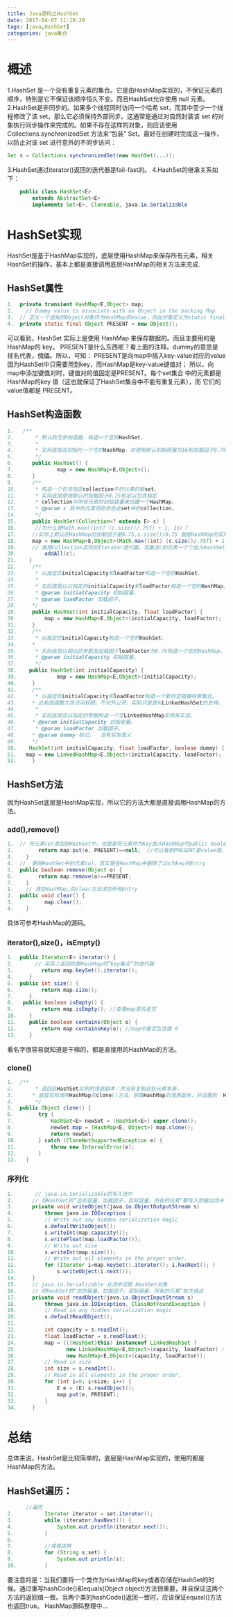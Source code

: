 ```yaml
---
title: Java源码之HashSet
date: 2017-04-07 11:10:20
tags: [java,HashSet]
categories: java集合
---
```

# 概述
1.HashSet 是一个没有重复元素的集合。它是由HashMap实现的，不保证元素的顺序，特别是它不保证该顺序恒久不变。而且HashSet允许使用 null 元素。
2.HashSet是非同步的。如果多个线程同时访问一个哈希 set，而其中至少一个线程修改了该 set，那么它必须保持外部同步。这通常是通过对自然封装该 set 的对象执行同步操作来完成的。如果不存在这样的对象，则应该使用 Collections.synchronizedSet 方法来“包装” Set。最好在创建时完成这一操作，以防止对该 set 进行意外的不同步访问：
<!--more-->
```java
Set s = Collections.synchronizedSet(new HashSet(...));
```
3.HashSet通过iterator()返回的迭代器是fail-fast的。
4.HashSet的继承关系如下：
```java
	public class HashSet<E>  
	    extends AbstractSet<E>  
	    implements Set<E>, Cloneable, java.io.Serializable
```
# HashSet实现
HashSet是基于HashMap实现的，底层使用HashMap来保存所有元素，相关HashSet的操作，基本上都是直接调用底层HashMap的相关方法来完成.
## HashSet属性
```java
1.	private transient HashMap<E,Object> map;  
2.	  // Dummy value to associate with an Object in the backing Map 
3.	// 定义一个虚拟的Object对象作为HashMap的value，将此对象定义为static final。  
4.	private static final Object PRESENT = new Object(); 
```
可以看到，HashSet 实际上是使用 HashMap 来保存数据的。而且主要用的是 HashMap的 key。
PRESENT是什么东西呢？看上面的注释。dummy的意思是 挂名代表，傀儡。所以，可知：
PRESENT是向map中插入key-value对应的value
因为HashSet中只需要用到key，而HashMap是key-value键值对；
所以，向map中添加键值对时，键值对的值固定是PRESENT。每个set集合
中的元素都是HashMap的key 值（这也就保证了HashSet集合中不能有重复元素），而	它们的value值都是 PRESENT。
## HashSet构造函数
```java
1.	 /**  
2.	     * 默认的无参构造器，构造一个空的HashSet。
3.	     *  
4.	     * 实际底层会初始化一个空的HashMap，并使用默认初始容量为16和加载因子0.75。  
5.	     */    
6.	    public HashSet() {    
7.	    		map = new HashMap<E,Object>();    
8.	    }    
9.	    /**  
10.	     * 构造一个包含指定collection中的元素的新set。  
11.	     * 实际底层使用默认的加载因子0.75和足以包含指定  
12.	     * collection中所有元素的初始容量来创建一个HashMap。  
13.	     * @param c 其中的元素将存放在此set中的collection。  
14.	     */    
15.	    public HashSet(Collection<? extends E> c) {    
16.	     //为什么是Math.max((int) (c.size()/.75f) + 1, 16)？
17.	    //实际上默认的HashMap的加载因子是0.75,c.size()/0.75 就是HashMap的实际容量，而 16 是默认的HashMap的初始容量。所以取两者的较大值作为 HashSet的容量。
18.	    map = new HashMap<E,Object>(Math.max((int) (c.size()/.75f) + 1, 16));   
19.	    // 使用Collection实现的Iterator迭代器，将集合c的元素一个个加入HashSet中
20.	    	addAll(c);    
21.	   }    
22.	    /**  
23.	     * 以指定的initialCapacity和loadFactor构造一个空的HashSet。  
24.	     *  
25.	     * 实际底层以以指定的initialCapacity和loadFactor构造一个空的HashMap。  
26.	     * @param initialCapacity 初始容量。  
27.	     * @param loadFactor 加载因子。  
28.	    */    
29.	    public HashSet(int initialCapacity, float loadFactor) {    
30.	   		map = new HashMap<E,Object>(initialCapacity, loadFactor);    
31.	    }    
32.	    /**  
33.	     * 以指定的initialCapacity构造一个空的HashSet。  
34.	    *  
35.	     * 实际底层以相应的参数及加载因子loadFactor为0.75构造一个空的HashMap。  
36.	     * @param initialCapacity 初始容量。  
37.	     */    
38.	   public HashSet(int initialCapacity) {    
39.	    		map = new HashMap<E,Object>(initialCapacity);    
40.	    }    
41.	    /**  
42.	     * 以指定的initialCapacity和loadFactor构造一个新的空链接哈希集合。  
43.	    * 此构造函数为包访问权限，不对外公开，实际只是是对LinkedHashSet的支持。  
44.	     *  
45.	     * 实际底层会以指定的参数构造一个空LinkedHashMap实例来实现。  
46.     * @param initialCapacity 初始容量。  
47.	     * @param loadFactor 加载因子。  
48.     * @param dummy 标记。  没有实际意义
49.	    */    
50.	   HashSet(int initialCapacity, float loadFactor, boolean dummy) {    
51.   map = new LinkedHashMap<E,Object>(initialCapacity, loadFactor);    
52.	    } 
```
## HashSet方法
因为HashSet底层是HashMap实现，所以它的方法大都是直接调用HashMap的方法。
### add(),remove()
```java
1.	// 将元素(e)添加到HashSet中，也就是将元素作为Key放入HashMap中public boolean add(E e) {  
2.	      return map.put(e, PRESENT)==null;  //可以看到PRESENT是value值。
3.	  }  
4.	//  删除HashSet中的元素(o)，其实是在HashMap中删除了以o为key的Entry
5.	public boolean remove(Object o) {  
6.	      return map.remove(o)==PRESENT;  
7.	  }  
1.	  // 清空HashMap,的clear方法清空所有Entry
2.	public void clear() {
3.	        map.clear();    
4.	  }
```
具体可参考HashMap的源码。
### iterator(),size()，isEmpty()
```java
1.	public Iterator<E> iterator() {  
2.	     // 实际上返回的是HashMap的“key集合”的迭代器
3.	       return map.keySet().iterator();  
4.	   }  
5.	public int size() {  
6.	       return map.size();  
7.	   }  
8.	 public boolean isEmpty() {  
9.	       return map.isEmpty(); //查看map是否是空 
10.	   }  
11.	   public boolean contains(Object o) {  
12.	       return map.containsKey(o); //map中是否包含键 0 
13.	   }
```
看名字很容易就知道是干嘛的，都是直接用的HashMap的方法。
### clone()
```java
1.	/** 
2.	     * 返回此HashSet实例的浅表副本：并没有复制这些元素本身。 
3.	    * 底层实际调用HashMap的clone()方法，获取HashMap的浅表副本，并设置到  HashSet中。 
4.	     */  
5.	public Object clone() {  
6.	      try {  
7.	          HashSet<E> newSet = (HashSet<E>) super.clone();  
8.	          newSet.map = (HashMap<E, Object>) map.clone();  
9.	          return newSet;  
10.	      } catch (CloneNotSupportedException e) {  
11.	          throw new InternalError(e);  
12.	      }  
13.	  }
```
### 序列化
```java
1.	     // java.io.Serializable的写入流中 
2.	    // 将HashSet的“总的容量，加载因子，实际容量，所有的元素”都写入到输出流中  
3.	    private void writeObject(java.io.ObjectOutputStream s)  
4.	        throws java.io.IOException {  
5.	        // Write out any hidden serialization magic  
6.	        s.defaultWriteObject();  
7.	        s.writeInt(map.capacity());  
8.	        s.writeFloat(map.loadFactor());  
9.	        // Write out size  
10.	        s.writeInt(map.size());  
11.	        // Write out all elements in the proper order.  
12.	        for (Iterator i=map.keySet().iterator(); i.hasNext(); )  
13.	            s.writeObject(i.next());  
14.	    }  
15.	    // java.io.Serializable 从流中读取 HashSet对象 
16.	    // 将HashSet的“总的容量，加载因子，实际容量，所有的元素”依次读出  
17.	    private void readObject(java.io.ObjectInputStream s)  
18.	        throws java.io.IOException, ClassNotFoundException {  
19.	        // Read in any hidden serialization magic  
20.	        s.defaultReadObject();  
21.	 
22.	        int capacity = s.readInt();  
23.	        float loadFactor = s.readFloat();  
24.	        map = (((HashSet)this) instanceof LinkedHashSet ?  
25.	               new LinkedHashMap<E,Object>(capacity, loadFactor) :  
26.	               new HashMap<E,Object>(capacity, loadFactor));  
27.	        // Read in size  
28.	        int size = s.readInt();  
29.	        // Read in all elements in the proper order.  
30.	        for (int i=0; i<size; i++) {  
31.	            E e = (E) s.readObject();  
32.	            map.put(e, PRESENT);  
33.	        }  
34.	    }
```
# 总结
  总体来说，HashSet是比较简单的，底层是HashMap实现的，使用的都是HashMap的方法。
## HashSet遍历：
```java
      //遍历  
2.	        Iterator iterator = set.iterator();  
3.	        while (iterator.hasNext()) {  
4.	            System.out.println(iterator.next());              
5.	        }     
6.	          
7.	        //或者这样  
8.	        for (String s:set) {  
9.	            System.out.println(s);  
10.	        }
```
要注意的是：当我们要将一个类作为HashMap的key或者存储在HashSet的时候。通过重写hashCode()和equals(Object object)方法很重要，并且保证这两个方法的返回值一致。当两个类的hashCode()返回一致时，应该保证equasl()方法也返回true。
HashMap源码整理中...
